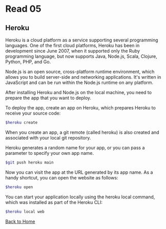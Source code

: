 # Read 05

## Heroku

Heroku is a cloud platform as a service supporting several programming languages. One of the first cloud platforms, Heroku has been in development since June 2007, when it supported only the Ruby programming language, but now supports Java, Node.js, Scala, Clojure, Python, PHP, and Go.

Node.js is an open source, cross-platform runtime environment, which allows you to build server-side and networking applications. It's written in JavaScript and can be run within the Node.js runtime on any platform.

After installing Heroku and Node.js on the local machine, you need to prepare the app that you want to deploy.

To deploy the app, create an app on Heroku, which prepares Heroku to receive your source code:

```sh
$heroku create
```

When you create an app, a git remote (called heroku) is also created and associated with your local git repository.

Heroku generates a random name for your app, or you can pass a parameter to specify your own app name.

```sh
$git push heroku main
```

Now you can visit the app at the URL generated by its app name. As a handy shortcut, you can open the website as follows:

```sh
$heroku open
```

You can start your application locally using the heroku local command, which was installed as part of the Heroku CLI:

```sh
$heroku local web
```

[Back to Home](README.md)
